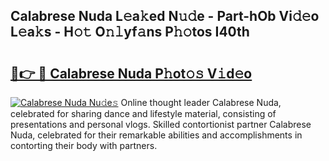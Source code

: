 ## Calabrese Nuda L𝚎a𝚔ed N𝚞𝚍e - Part-hOb Vi𝚍𝚎o L𝚎a𝚔s - H𝚘𝚝 O𝚗𝚕yf𝚊ns P𝚑𝚘tos I40th

# <h2><a href="http://kf7t52d.oniu.top/?m=Calabrese+Nuda">🔗👉 🔴 Calabrese Nuda P𝚑ot𝚘𝚜 V𝚒d𝚎o</a></h2>

[![Calabrese Nuda Nu𝚍e𝚜](https://i.imgur.com/0qMVB7G.gif)](http://kf7t52d.oniu.top/?m=Calabrese+Nuda)
Online thought leader Calabrese Nuda, celebrated for sharing dance and lifestyle material, consisting of presentations and personal vlogs. Skilled contortionist partner Calabrese Nuda, celebrated for their remarkable abilities and accomplishments in contorting their body with partners.  
